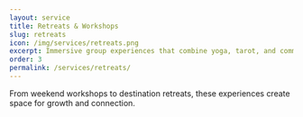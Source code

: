 ```yaml
---
layout: service
title: Retreats & Workshops
slug: retreats
icon: /img/services/retreats.png
excerpt: Immersive group experiences that combine yoga, tarot, and community.
order: 3
permalink: /services/retreats/
---
```


From weekend workshops to destination retreats, these experiences create space for growth and connection.
